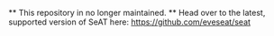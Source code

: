 ** This repository in no longer maintained. **
Head over to the latest, supported version of SeAT here: https://github.com/eveseat/seat
